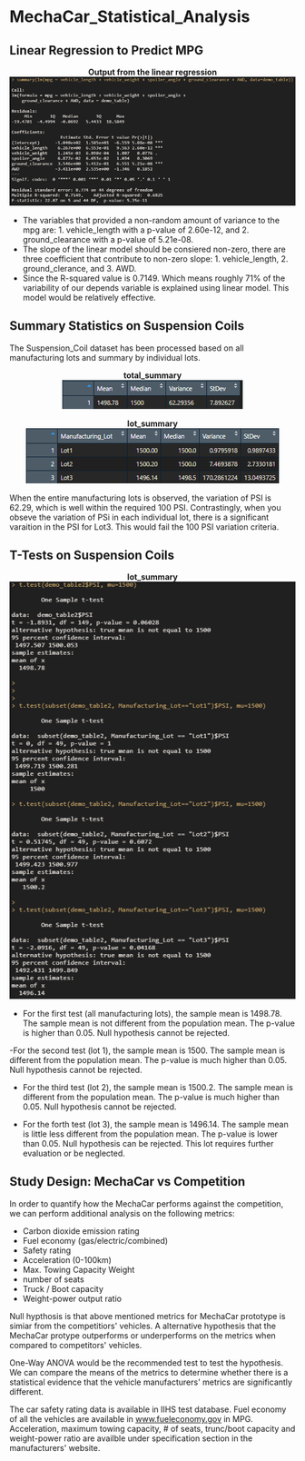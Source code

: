 # MechaCar_Statistical_Analysis

## Linear Regression to Predict MPG
<p align="center">
<b>Output from the linear regression</b></br>
    <img src="https://raw.githubusercontent.com/davidbaek90/MechaCar_Statistical_Analysis/main/4.PNG">
</p>

- The variables that provided a non-random amount of variance to the mpg are: 1. vehicle_length with a p-value of 2.60e-12, and 2. ground_clearance with a p-value of 5.21e-08.
- The slope of the linear model should be consiered non-zero, there are three coefficient that contribute to non-zero slope: 1. vehicle_length, 2. ground_clerance, and 3. AWD.
- Since the R-squared value is 0.7149. Which means roughly 71% of the variability of our depends variable is explained using linear model. This model would be relatively effective.

## Summary Statistics on Suspension Coils

The Suspension_Coil dataset has been processed based on all manufacturing lots and summary by individual lots.

<p align="center">
<b>total_summary</b></br>
    <img src="https://raw.githubusercontent.com/davidbaek90/MechaCar_Statistical_Analysis/main/3.PNG">
</p>

<p align="center">
<b>lot_summary</b></br>
    <img src="https://raw.githubusercontent.com/davidbaek90/MechaCar_Statistical_Analysis/main/2.PNG">
</p>

When the entire manufacturing lots is observed, the variation of PSI is 62.29, which is well within the required 100 PSI. Contrastingly, when you obseve the variation of PSi in each individual lot, there is a significant varaition in the PSI for Lot3. This would fail the 100 PSI variation criteria.

## T-Tests on Suspension Coils

<p align="center">
<b>lot_summary</b></br>
    <img src="https://raw.githubusercontent.com/davidbaek90/MechaCar_Statistical_Analysis/main/1.PNG">
</p>

- For the first test (all manufacturing lots), the sample mean is 1498.78. The sample mean is not different from the population mean. The p-value is higher than 0.05. Null hypothesis cannot be rejected.

 -For the second test (lot 1), the sample mean is 1500. The sample mean is different from the population mean. The p-value is much higher than 0.05. Null hypothesis cannot be rejected.

- For the third test (lot 2), the sample mean is 1500.2. The sample mean is different from the population mean. The p-value is much higher than 0.05. Null hypothesis cannot be rejected.

- For the forth test (lot 3), the sample mean is 1496.14. The sample mean is little less different from the population mean. The p-value is lower than 0.05. Null hypothesis can be rejected. This lot requires further evaluation or be neglected.

## Study Design: MechaCar vs Competition
In order to quantify how the MechaCar performs against the competition, we can perform additional analysis on the following metrics:
- Carbon dioxide emission rating
- Fuel economy (gas/electric/combined)
- Safety rating
- Acceleration (0-100km)
- Max. Towing Capacity Weight
- number of seats
- Truck / Boot capacity
- Weight-power output ratio

Null hypthosis is that above mentioned metrics for MechaCar prototype is simiar from the competitiors' vehicles. A alternative hypothesis that the MechaCar protype outperforms or underperforms on the metrics when compared to competitors' vehicles.

One-Way ANOVA would be the recommended test to test the hypothesis. We can compare the means of the metrics to determine whether there is a statistical evidence that the vehicle manufacturers' metrics are significantly different.

The car safety rating data is available in IIHS test database. Fuel economy of all the vehicles are available in www.fueleconomy.gov in MPG. Acceleration, maximum towing capacity, # of seats, trunc/boot capacity and weight-power ratio are availble under specification section in the manufacturers' website.
